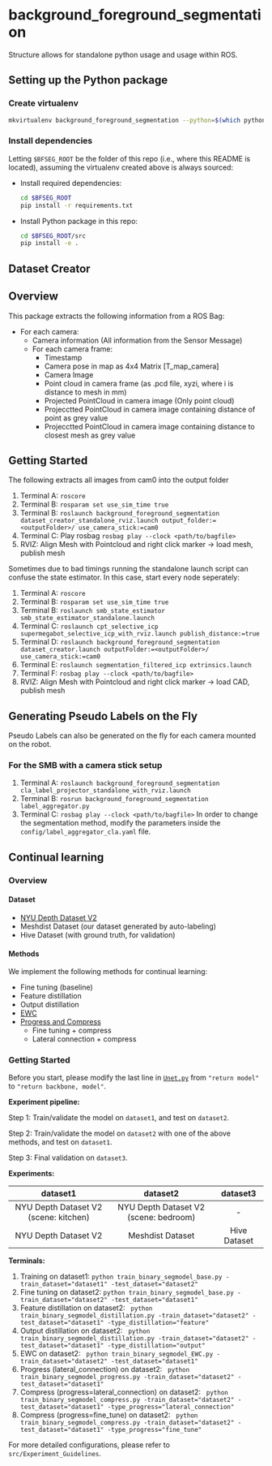 # background_foreground_segmentation

Structure allows for standalone python usage and usage within ROS.

## Setting up the Python package
### Create virtualenv
```bash
mkvirtualenv background_foreground_segmentation --python=$(which python3)
```
### Install dependencies
Letting `$BFSEG_ROOT` be the folder of this repo (i.e., where this README is located), assuming the virtualenv created above is always sourced:
- Install required dependencies:
  ```bash
  cd $BFSEG_ROOT
  pip install -r requirements.txt
  ```
- Install Python package in this repo:
  ```bash
  cd $BFSEG_ROOT/src
  pip install -e .
  ```

## Dataset Creator
## Overview
This package extracts the following information from a ROS Bag:

- For each camera:
    - Camera information (All information from the Sensor Message)
    - For each camera frame:
        - Timestamp
        - Camera pose in map as 4x4 Matrix [T_map_camera]
        - Camera Image
        - Point cloud in camera frame (as .pcd file, xyzi, where i is distance to mesh in mm)
        - Projected PointCloud in camera image (Only point cloud)
        - Projecctted PointCloud in camera image containing distance of point as grey value
        - Projecctted PointCloud in camera image containing distance to closest mesh as grey value

## Getting Started
The following extracts all images from cam0 into the output folder <outputFolder>
1. Terminal A: `roscore`
2. Terminal B: `rosparam set use_sim_time true`
3. Terminal B: `roslaunch background_foreground_segmentation dataset_creator_standalone_rviz.launch output_folder:=<outputFolder>/ use_camera_stick:=cam0`
4. Terminal C: Play rosbag `rosbag play --clock <path/to/bagfile>`
5. RVIZ: Align Mesh with Pointcloud and right click marker -> load mesh, publish mesh

Sometimes due to bad timings running the standalone launch script can confuse the state estimator. In this case, start every node seperately:

1. Terminal A: `roscore`
2. Terminal B: `rosparam set use_sim_time true`
3. Terminal B: `roslaunch smb_state_estimator smb_state_estimator_standalone.launch`
4. Terminal C: `roslaunch cpt_selective_icp supermegabot_selective_icp_with_rviz.launch publish_distance:=true`
5. Terminal D: `roslaunch background_foreground_segmentation dataset_creator.launch outputFolder:=<outputFolder>/ use_camera_stick:=cam0`
5. Terminal E: `roslaunch segmentation_filtered_icp extrinsics.launch`
6. Terminal F: `rosbag play --clock <path/to/bagfile>`
5. RVIZ: Align Mesh with Pointcloud and right click marker -> load CAD, publish mesh

## Generating Pseudo Labels on the Fly
Pseudo Labels can also be generated on the fly for each camera mounted on the robot.
### For the SMB with a camera stick setup
1. Terminal A: `roslaunch background_foreground_segmentation cla_label_projector_standalone_with_rviz.launch`
2. Terminal B: `rosrun background_foreground_segmentation label_aggregator.py`
3. Terminal C: `rosbag play --clock <path/to/bagfile>`
In order to change the segmentation method, modify the parameters inside the `config/label_aggregator_cla.yaml` file.


## Continual learning

### Overview

#### Dataset

- [NYU Depth Dataset V2](https://cs.nyu.edu/~silberman/datasets/nyu_depth_v2.html)
- Meshdist Dataset (our dataset generated by auto-labeling)
- Hive Dataset (with ground truth, for validation)

#### Methods

We implement the following methods for continual learning:

- Fine tuning (baseline)
- Feature distillation
- Output distillation
- [EWC](https://arxiv.org/pdf/1612.00796.pdf)
- [Progress and Compress](https://arxiv.org/pdf/1805.06370.pdf)
  - Fine tuning + compress
  - Lateral connection + compress

### Getting Started

Before you start, please modify the last line in [`Unet.py`](https://github.com/qubvel/segmentation_models/blob/94f624b7029deb463c859efbd92fa26f512b52b8/segmentation_models/models/unet.py#L252) from `"return model"` to `"return backbone, model"`.

**Experiment pipeline:**

Step 1: Train/validate the model on `dataset1`, and test on `dataset2`.

Step 2: Train/validate the model on `dataset2` with one of the above methods, and test on `dataset1`.

Step 3: Final validation on `dataset3`.

**Experiments:**

|               dataset1                |               dataset2                |   dataset3   |
| :-----------------------------------: | :-----------------------------------: | :----------: |
| NYU Depth Dataset V2 (scene: kitchen) | NYU Depth Dataset V2 (scene: bedroom) |      -       |
|         NYU Depth Dataset V2          |           Meshdist Dataset            | Hive Dataset |

**Terminals:**

1. Training on dataset1: `python train_binary_segmodel_base.py -train_dataset="dataset1" -test_dataset="dataset2"`
2. Fine tuning on dataset2: `python train_binary_segmodel_base.py -train_dataset="dataset2" -test_dataset="dataset1"`
3. Feature distillation on dataset2: ` python train_binary_segmodel_distillation.py -train_dataset="dataset2" -test_dataset="dataset1" -type_distillation="feature"`
4. Output distillation on dataset2: ` python train_binary_segmodel_distillation.py -train_dataset="dataset2" -test_dataset="dataset1" -type_distillation="output"`
5. EWC on dataset2: ` python train_binary_segmodel_EWC.py -train_dataset="dataset2" -test_dataset="dataset1"`
6. Progress (lateral_connection) on dataset2: ` python train_binary_segmodel_progress.py -train_dataset="dataset2" -test_dataset="dataset1"`
7. Compress (progress=lateral_connection) on dataset2: ` python train_binary_segmodel_compress.py -train_dataset="dataset2" -test_dataset="dataset1" -type_progress="lateral_connection"`
8. Compress (progress=fine_tune) on dataset2: ` python train_binary_segmodel_compress.py -train_dataset="dataset2" -test_dataset="dataset1" -type_progress="fine_tune"`

For more detailed configurations, please refer to `src/Experiment_Guidelines`.

